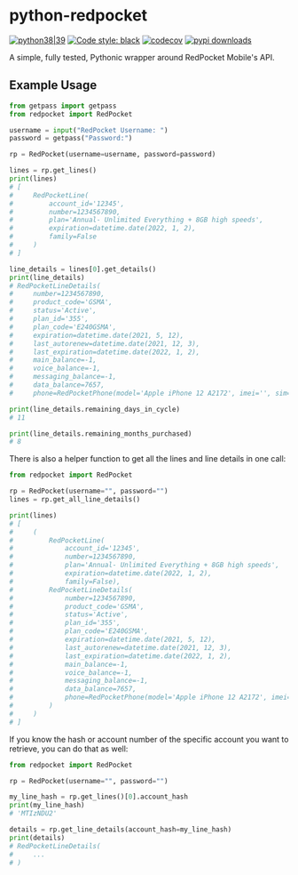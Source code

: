 # python-redpocket

[![python38|39](https://img.shields.io/pypi/pyversions/python-redpocket)](https://pypi.org/project/python-redpocket/) [![Code style: black](https://img.shields.io/badge/code%20style-black-000000.svg)](https://github.com/psf/black) [![codecov](https://codecov.io/gh/mbillow/python-redpocket/branch/main/graph/badge.svg?token=Q88GID8SSQ)](https://codecov.io/gh/mbillow/python-redpocket) [![pypi downloads](https://img.shields.io/pypi/dm/python-redpocket)](https://pypi.org/project/python-redpocket/)

A simple, fully tested, Pythonic wrapper around RedPocket Mobile's API.

## Example Usage

```python
from getpass import getpass
from redpocket import RedPocket

username = input("RedPocket Username: ")
password = getpass("Password:")

rp = RedPocket(username=username, password=password)

lines = rp.get_lines()
print(lines)
# [
#     RedPocketLine(
#         account_id='12345',
#         number=1234567890,
#         plan='Annual- Unlimited Everything + 8GB high speeds',
#         expiration=datetime.date(2022, 1, 2),
#         family=False
#     )
# ]

line_details = lines[0].get_details()
print(line_details)
# RedPocketLineDetails(
#     number=1234567890, 
#     product_code='GSMA', 
#     status='Active', 
#     plan_id='355', 
#     plan_code='E240GSMA', 
#     expiration=datetime.date(2021, 5, 12), 
#     last_autorenew=datetime.date(2021, 12, 3), 
#     last_expiration=datetime.date(2022, 1, 2), 
#     main_balance=-1, 
#     voice_balance=-1, 
#     messaging_balance=-1, 
#     data_balance=7657, 
#     phone=RedPocketPhone(model='Apple iPhone 12 A2172', imei='', sim='', esn='')

print(line_details.remaining_days_in_cycle)
# 11

print(line_details.remaining_months_purchased)
# 8
```

There is also a helper function to get all the lines and line details in one call:

```python
from redpocket import RedPocket

rp = RedPocket(username="", password="")
lines = rp.get_all_line_details()

print(lines)
# [
#     (
#         RedPocketLine(
#             account_id='12345', 
#             number=1234567890, 
#             plan='Annual- Unlimited Everything + 8GB high speeds', 
#             expiration=datetime.date(2022, 1, 2), 
#             family=False), 
#         RedPocketLineDetails(
#             number=1234567890, 
#             product_code='GSMA', 
#             status='Active', 
#             plan_id='355', 
#             plan_code='E240GSMA', 
#             expiration=datetime.date(2021, 5, 12), 
#             last_autorenew=datetime.date(2021, 12, 3), 
#             last_expiration=datetime.date(2022, 1, 2), 
#             main_balance=-1, 
#             voice_balance=-1, 
#             messaging_balance=-1, 
#             data_balance=7657, 
#             phone=RedPocketPhone(model='Apple iPhone 12 A2172', imei='', sim='', esn='')
#         )
#     )
# ]
```

If you know the hash or account number of the specific account you want to retrieve, you can do that as well:

```python
from redpocket import RedPocket

rp = RedPocket(username="", password="")

my_line_hash = rp.get_lines()[0].account_hash
print(my_line_hash)
# 'MTIzNDU2'

details = rp.get_line_details(account_hash=my_line_hash)
print(details)
# RedPocketLineDetails(
#     ...
# )
```
